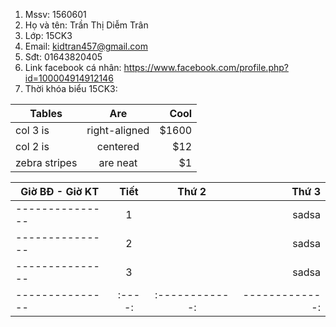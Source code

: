 1. Mssv: 1560601
2. Họ và tên: Trần Thị Diễm Trân
3. Lớp: 15CK3
4. Email: kidtran457@gmail.com
5. Sđt: 01643820405
6. Link facebook cá nhân: https://www.facebook.com/profile.php?id=100004914912146
7. Thời khóa biểu 15CK3:

| Tables        | Are           | Cool  |
| ------------- |:-------------:| -----:|
| col 3 is      | right-aligned | $1600 |
| col 2 is      | centered      |   $12 |
| zebra stripes | are neat      |    $1 |

| Giờ BĐ - Giờ KT | Tiết |    Thứ 2     |    Thứ 3     | 
| --------------- |:----:|:------------:|-------------:|
| --------------- |   1  |              |    sadsa     | 
| --------------- |   2  |              |    sadsa     |
| --------------- |   3  |              |    sadsa     |
| --------------- |:----:|:------------:|-------------:|


